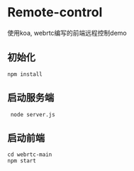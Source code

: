 # Remote-control
使用koa, webrtc编写的前端远程控制demo


## 初始化
```
npm install
```

## 启动服务端
```
 node server.js
```

## 启动前端
```
cd webrtc-main
npm start
```

